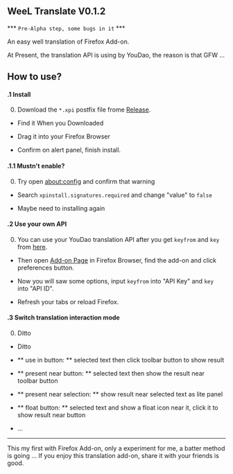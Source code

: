 ## WeeL Translate V0.1.2

*** `Pre-Alpha step, some bugs in it` ***

An easy well translation of Firefox Add-on.

At Present, the translation API is using by YouDao, the reason is that GFW ...

## How to use?

#### .1 Install

0. Download the `*.xpi` postfix file frome [Release](https://github.com/wallenweel/firefox-addon-weel-translate/releases).

- Find it When you Downloaded

- Drag it into your Firefox Browser

- Confirm on alert panel, finish install.

#### .1.1 Mustn't enable?

0. Try open [about:config](about:config) and confirm that warning

- Search `xpinstall.signatures.required` and change "value" to `false`

- Maybe need to installing again

#### .2 Use your own API

0. You can use your YouDao translation API after you get `keyfrom` and `key` from [here](http://fanyi.youdao.com/openapi).

- Then open [Add-on Page](about:addons) in Firefox Browser, find the add-on and click preferences button.

- Now you will saw some options, input `keyfrom` into "API Key" and `key` into "API ID".

- Refresh your tabs or reload Firefox.

#### .3 Switch translation interaction mode

0. Ditto

- Ditto

- ** use in button: ** selected text then click toolbar button to show result

- ** present near button: ** selected text then show the result near toolbar button

- ** present near selection: ** show result near selected text as lite panel

- ** float button: ** selected text and show a float icon near it, click it to show result near button

- ...

------

This my first with Firefox Add-on, only a experiment for me, a batter method is going ...
If you enjoy this translation add-on, share it with your friends is good.
